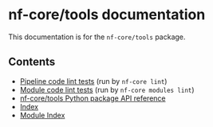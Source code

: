 # nf-core/tools documentation

This documentation is for the `nf-core/tools` package.

## Contents

- [Pipeline code lint tests](pipeline_lint_tests/index) (run by `nf-core lint`)
- [Module code lint tests](module_lint_tests/index) (run by `nf-core modules lint`)
- [nf-core/tools Python package API reference](api/index)
- [Index](genindex)
- [Module Index](py-modindex)
